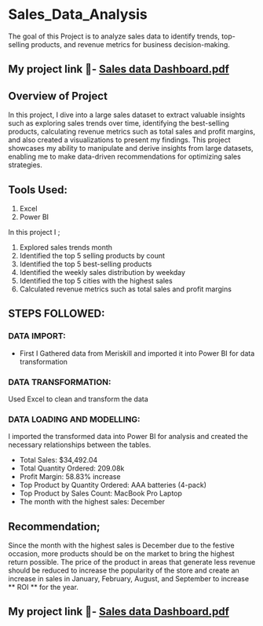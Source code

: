 # Sales_Data_Analysis
The goal of this Project is to analyze sales data to identify trends, top-selling products, and revenue metrics for business decision-making.

## My project link 🔗- [Sales data Dashboard.pdf](https://github.com/Mr-Ayeh/Sales_Data_Analysis/blob/main/Sales%20data%20Dashboard.pdf)

## Overview of Project

In this project, I dive into a large sales dataset to extract valuable insights such as exploring sales trends over time, identifying the best-selling products, calculating revenue metrics such as total sales and profit margins, and also created a visualizations to present my findings. 
This project showcases my ability to manipulate and derive insights from large datasets, enabling me to make data-driven recommendations for optimizing sales strategies.

## Tools Used: 
1. Excel
2. Power BI

In this project I ;
1. Explored sales trends month
2. Identified the top 5 selling products by count
3. Identified the top 5 best-selling products
4. Identified the weekly sales distribution by weekday
5. Identified the top 5 cities with the highest sales
6. Calculated revenue metrics such as total sales and profit margins

## STEPS FOLLOWED:

### DATA IMPORT: 

* First I Gathered data from Meriskill and imported it into Power BI for data transformation

### DATA TRANSFORMATION: 
Used Excel to clean and transform the data

### DATA LOADING AND MODELLING: 
I imported the transformed data into Power BI for analysis and created the necessary relationships between the tables.

+ Total Sales: $34,492.04
+ Total Quantity Ordered: 209.08k
+ Profit Margin: 58.83% increase
+ Top Product by Quantity Ordered: AAA batteries (4-pack)
+ Top Product by Sales Count:  MacBook Pro Laptop
+ The month with the highest sales: December

## Recommendation;
Since the month with the highest sales is December due to the festive occasion, more products should be on the market to bring the highest return possible.
The price of the product in areas that generate less revenue should be reduced to increase the popularity of the store and create an increase in sales in January, February, August, and September to increase ** ROI ** for the year.

## My project link 🔗- [Sales data Dashboard.pdf](https://github.com/Mr-Ayeh/Sales_Data_Analysis/blob/main/Sales%20data%20Dashboard.pdf)
